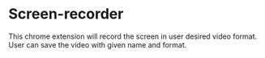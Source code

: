 # Screen-recorder
This chrome extension will record the screen in user desired video format. User can save the video with given name and format.
